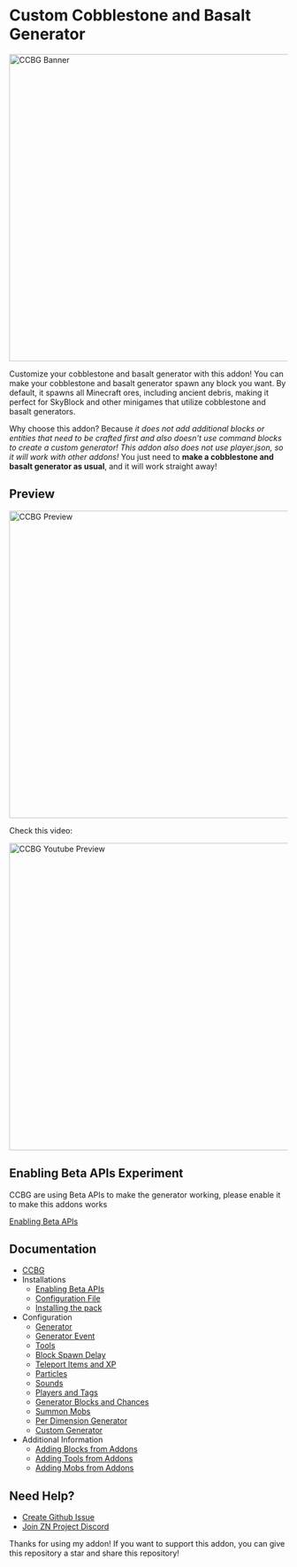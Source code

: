 # Custom Cobblestone and Basalt Generator
<img alt="CCBG Banner" src="https://media.forgecdn.net/attachments/description/1035052/description_9cff90c6-0aef-4601-9a35-b5cb57bb15b8.png" width="555"/>

Customize your cobblestone and basalt generator with this addon! You can make your cobblestone and basalt generator spawn any block you want. By default, it spawns all Minecraft ores, including ancient debris, making it perfect for SkyBlock and other minigames that utilize cobblestone and basalt generators.

Why choose this addon? Because _it does not add additional blocks or entities that need to be crafted first and also doesn't use command blocks to create a custom generator! This addon also does not use player.json, so it will work with other addons!_ You just need to **make a cobblestone and basalt generator as usual**, and it will work straight away! 

## Preview

<img alt="CCBG Preview" src="https://media.forgecdn.net/attachments/description/1035052/description_2e8a7c71-2bbc-4cc9-944f-587d9d7d3267.jpg" width="555"/>

Check this video:

<a href="https://www.youtube.com/watch?v=sDB8kqgZz1w">
  <img alt="CCBG Youtube Preview" src="https://api.mcpedl.com/storage/submissions/27564/105/banner_1-520x245.png" width="555"/>
</a>

## Enabling Beta APIs Experiment
CCBG are using Beta APIs to make the generator working, please enable it to make this addons works

[Enabling Beta APIs](https://ccbg.znproject.my.id/installations/enabling-beta-apis)

## Documentation
- [CCBG](https://ccbg.znproject.my.id) 
- Installations
    - [Enabling Beta APIs](https://ccbg.znproject.my.id/installations/enabling-beta-apis) 
    - [Configuration File](https://ccbg.znproject.my.id/installations/configuration-file) 
    - [Installing the pack](https://ccbg.znproject.my.id/installations/installing-the-pack) 
- Configuration
    - [Generator](https://ccbg.znproject.my.id/configuration/generator) 
    - [Generator Event](https://ccbg.znproject.my.id/configuration/generator-event) 
    - [Tools](https://ccbg.znproject.my.id/configuration/tools) 
    - [Block Spawn Delay](https://ccbg.znproject.my.id/configuration/block-spawn-delay) 
    - [Teleport Items and XP](https://ccbg.znproject.my.id/configuration/teleport-items-and-xp) 
    - [Particles](https://ccbg.znproject.my.id/configuration/particles) 
    - [Sounds](https://ccbg.znproject.my.id/configuration/sounds) 
    - [Players and Tags](https://ccbg.znproject.my.id/configuration/players-and-tags) 
    - [Generator Blocks and Chances](https://ccbg.znproject.my.id/configuration/generator-blocks-and-chances) 
    - [Summon Mobs](https://ccbg.znproject.my.id/configuration/summon-mobs) 
    - [Per Dimension Generator](https://ccbg.znproject.my.id/configuration/per-dimension-generator) 
    - [Custom Generator](https://ccbg.znproject.my.id/configuration/custom-generator) 
- Additional Information
    - [Adding Blocks from Addons](https://ccbg.znproject.my.id/additional-information/adding-blocks-from-addons) 
    - [Adding Tools from Addons](https://ccbg.znproject.my.id/additional-information/adding-tools-from-addons) 
    - [Adding Mobs from Addons](https://ccbg.znproject.my.id/additional-information/adding-mobs-from-addons) 

## Need Help?
- [Create Github Issue](https://github.com/HirziDevs/CCBG/issues/new)
- [Join ZN Project Discord](https://discord.znproject.my.id)

Thanks for using my addon! If you want to support this addon, you can give this repository a star and share this repository!
